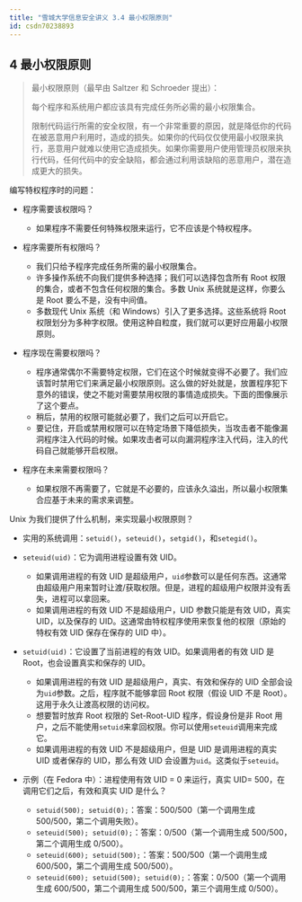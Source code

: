 ```yaml
---
title: "雪城大学信息安全讲义 3.4 最小权限原则"
id: csdn70238893
---
```


## 4 最小权限原则

> 最小权限原则（最早由 Saltzer 和 Schroeder 提出）：
> 
> 每个程序和系统用户都应该具有完成任务所必需的最小权限集合。
> 
> 限制代码运行所需的安全权限，有一个非常重要的原因，就是降低你的代码在被恶意用户利用时，造成的损失。如果你的代码仅仅使用最小权限来执行，恶意用户就难以使用它造成损失。如果你需要用户使用管理员权限来执行代码，任何代码中的安全缺陷，都会通过利用该缺陷的恶意用户，潜在造成更大的损失。

编写特权程序时的问题：

*   程序需要该权限吗？

    *   如果程序不需要任何特殊权限来运行，它不应该是个特权程序。
*   程序需要所有权限吗？

    *   我们只给予程序完成任务所需的最小权限集合。
    *   许多操作系统不向我们提供多种选择；我们可以选择包含所有 Root 权限的集合，或者不包含任何权限的集合。多数 Unix 系统就是这样，你要么是 Root 要么不是，没有中间值。
    *   多数现代 Unix 系统（和 Windows）引入了更多选择。这些系统将 Root 权限划分为多种字权限。使用这种自粒度，我们就可以更好应用最小权限原则。
*   程序现在需要权限吗？

    *   程序通常偶尔不需要特定权限，它们在这个时候就变得不必要了。我们应该暂时禁用它们来满足最小权限原则。这么做的好处就是，放置程序犯下意外的错误，使之不能对需要禁用权限的事情造成损失。下面的图像展示了这个要点。
    *   稍后，禁用的权限可能就必要了，我们之后可以开启它。
    *   要记住，开启或禁用权限可以在特定场景下降低损失，当攻击者不能像漏洞程序注入代码的时候。如果攻击者可以向漏洞程序注入代码，注入的代码自己就能够开启权限。
*   程序在未来需要权限吗？

    *   如果权限不再需要了，它就是不必要的，应该永久溢出，所以最小权限集合应基于未来的需求来调整。

Unix 为我们提供了什么机制，来实现最小权限原则？

*   实用的系统调用：`setuid()`，`seteuid()`，`setgid()`，和`setegid()`。
*   `seteuid(uid)`：它为调用进程设置有效 UID。

    *   如果调用进程的有效 UID 是超级用户，`uid`参数可以是任何东西。这通常由超级用户用来暂时让渡/获取权限。但是，进程的超级用户权限并没有丢失，进程可以拿回来。
    *   如果调用进程的有效 UID 不是超级用户，UID 参数只能是有效 UID，真实 UID，以及保存的 UID。这通常由特权程序使用来恢复他的权限（原始的特权有效 UID 保存在保存的 UID 中）。
*   `setuid(uid)`：它设置了当前进程的有效 UID。如果调用者的有效 UID 是 Root，也会设置真实和保存的 UID。

    *   如果调用进程的有效 UID 是超级用户，真实、有效和保存的 UID 全部会设为`uid`参数。之后，程序就不能够拿回 Root 权限（假设 UID 不是 Root）。这用于永久让渡高权限的访问权。
    *   想要暂时放弃 Root 权限的 Set-Root-UID 程序，假设身份是非 Root 用户，之后不能使用`setuid`来拿回权限。你可以使用`seteuid`调用来完成它。
    *   如果调用进程的有效 UID 不是超级用户，但是 UID 是调用进程的真实 UID 或者保存的 UID，那么有效 UID 会设置为`uid`。这类似于`seteuid`。
*   示例（在 Fedora 中）：进程使用有效 UID = 0 来运行，真实 UID= 500，在调用它们之后，有效和真实 UID 是什么？

    *   `setuid(500); setuid(0);`：答案：500/500（第一个调用生成 500/500，第二个调用失败）。
    *   `seteuid(500); setuid(0);`：答案：0/500（第一个调用生成 500/500，第二个调用生成 0/500）。
    *   `seteuid(600); setuid(500);`：答案：500/500（第一个调用生成 600/500，第二个调用生成 500/500）。
    *   `seteuid(600); setuid(500); setuid(0);`：答案：0/500（第一个调用生成 600/500，第二个调用生成 500/500，第三个调用生成 0/500）。